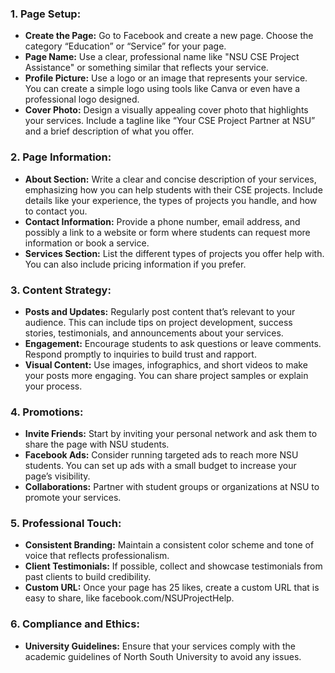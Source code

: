 ### **1. Page Setup:**
- **Create the Page:** Go to Facebook and create a new page. Choose the category “Education” or “Service” for your page.
- **Page Name:** Use a clear, professional name like "NSU CSE Project Assistance" or something similar that reflects your service.
- **Profile Picture:** Use a logo or an image that represents your service. You can create a simple logo using tools like Canva or even have a professional logo designed.
- **Cover Photo:** Design a visually appealing cover photo that highlights your services. Include a tagline like “Your CSE Project Partner at NSU” and a brief description of what you offer.

### **2. Page Information:**
- **About Section:** Write a clear and concise description of your services, emphasizing how you can help students with their CSE projects. Include details like your experience, the types of projects you handle, and how to contact you.
- **Contact Information:** Provide a phone number, email address, and possibly a link to a website or form where students can request more information or book a service.
- **Services Section:** List the different types of projects you offer help with. You can also include pricing information if you prefer.

### **3. Content Strategy:**
- **Posts and Updates:** Regularly post content that’s relevant to your audience. This can include tips on project development, success stories, testimonials, and announcements about your services.
- **Engagement:** Encourage students to ask questions or leave comments. Respond promptly to inquiries to build trust and rapport.
- **Visual Content:** Use images, infographics, and short videos to make your posts more engaging. You can share project samples or explain your process.

### **4. Promotions:**
- **Invite Friends:** Start by inviting your personal network and ask them to share the page with NSU students.
- **Facebook Ads:** Consider running targeted ads to reach more NSU students. You can set up ads with a small budget to increase your page’s visibility.
- **Collaborations:** Partner with student groups or organizations at NSU to promote your services.

### **5. Professional Touch:**
- **Consistent Branding:** Maintain a consistent color scheme and tone of voice that reflects professionalism.
- **Client Testimonials:** If possible, collect and showcase testimonials from past clients to build credibility.
- **Custom URL:** Once your page has 25 likes, create a custom URL that is easy to share, like facebook.com/NSUProjectHelp.

### **6. Compliance and Ethics:**
- **University Guidelines:** Ensure that your services comply with the academic guidelines of North South University to avoid any issues.